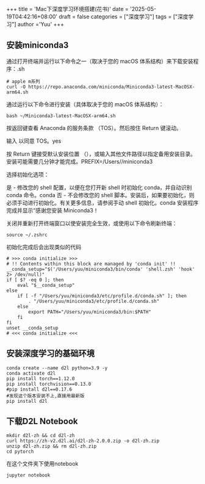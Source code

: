 +++
title = 'Mac下深度学习环境搭建(花书)' 
date = '2025-05-19T04:42:16+08:00' 
draft = false categories = ["深度学习"] 
tags = ["深度学习"] 
author ='Yuu'
+++
## 安装miniconda3
通过打开终端并运行以下命令之一（取决于您的 macOS 体系结构）来下载安装程序：.sh
~~~shell
# apple m系列
curl -O https://repo.anaconda.com/miniconda/Miniconda3-latest-MacOSX-arm64.sh
~~~
通过运行以下命令进行安装（具体取决于您的 macOS 体系结构）：
~~~shell
bash ~/Miniconda3-latest-MacOSX-arm64.sh
~~~
按返回键查看 Anaconda 的服务条款 （TOS）。然后按住 Return 键滚动。

输入 以同意 TOS。yes

按 Return 键接受默认安装位置 （），或输入其他文件路径以指定备用安装目录。安装可能需要几分钟才能完成。PREFIX=/Users/<USER>/miniconda3

选择初始化选项：

是 - 修改您的 shell 配置，以便在您打开新 shell 时初始化 conda，并自动识别 conda 命令。conda
否 - 不会修改您的 shell 脚本。安装后，如果要初始化，则必须手动进行初始化。有关更多信息，请参阅手动 shell 初始化。conda
安装程序完成并显示“感谢您安装 Miniconda3！

关闭并重新打开终端窗口以使安装完全生效，或使用以下命令刷新终端：
~~~shell
source ~/.zshrc
~~~

初始化完成后会出现类似的代码

~~~shell
# >>> conda initialize >>>
# !! Contents within this block are managed by 'conda init' !!
__conda_setup="$('/Users/yuu/miniconda3/bin/conda' 'shell.zsh' 'hook' 2> /dev/null)"
if [ $? -eq 0 ]; then
    eval "$__conda_setup"
else
    if [ -f "/Users/yuu/miniconda3/etc/profile.d/conda.sh" ]; then
        . "/Users/yuu/miniconda3/etc/profile.d/conda.sh"
    else
        export PATH="/Users/yuu/miniconda3/bin:$PATH"
    fi
fi
unset __conda_setup
# <<< conda initialize <<<
~~~

## 安装深度学习的基础环境



~~~shell
conda create --name d2l python=3.9 -y
conda activate d2l
pip install torch==1.12.0
pip install torchvision==0.13.0
#pip install d2l==0.17.6
#发现这个版本安装不上,直接用最新版
pip install d2l
~~~

## 下载D2L Notebook

~~~shell
mkdir d2l-zh && cd d2l-zh
curl https://zh-v2.d2l.ai/d2l-zh-2.0.0.zip -o d2l-zh.zip
unzip d2l-zh.zip && rm d2l-zh.zip
cd pytorch
~~~

在这个文件夹下使用notebook

~~~shell
jupyter notebook
~~~






